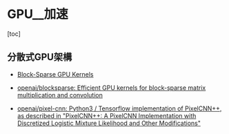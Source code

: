 # GPU__加速

[toc]
<!-- toc --> 

## 分散式GPU架構

- [Block-Sparse GPU Kernels](https://blog.openai.com/block-sparse-gpu-kernels/#content)

- [openai/blocksparse: Efficient GPU kernels for block-sparse matrix multiplication and convolution](https://github.com/openai/blocksparse)

- [openai/pixel-cnn: Python3 / Tensorflow implementation of PixelCNN++, as described in "PixelCNN++: A PixelCNN Implementation with Discretized Logistic Mixture Likelihood and Other Modifications"](https://github.com/openai/pixel-cnn)

